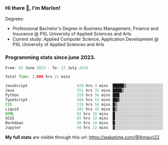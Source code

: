 
### Hi there 👋, I'm Marlon!

Degrees: 
- Professional Bachelor's Degree in Business Management, Finance and Insurance @ PXL University of Applied Sciences and Arts
- Current study: Applied Computer Science, Application Development @ PXL University of Applied Sciences and Arts

### Programming stats since june 2023.
<!--START_SECTION:waka-->

```java
From: 02 June 2023 - To: 27 July 2024

Total Time: 2,008 hrs 21 mins

JavaScript                      428 hrs 4 mins  █████▒░░░░░░░░░░░░░░░░░░░   21.16 %
Java                            351 hrs 35 mins ████▒░░░░░░░░░░░░░░░░░░░░   17.38 %
Python                          229 hrs 56 mins ███░░░░░░░░░░░░░░░░░░░░░░   11.37 %
TypeScript                      204 hrs 53 mins ██▓░░░░░░░░░░░░░░░░░░░░░░   10.13 %
CSS                             119 hrs 58 mins █▒░░░░░░░░░░░░░░░░░░░░░░░   05.93 %
Liquid                          101 hrs 42 mins █▒░░░░░░░░░░░░░░░░░░░░░░░   05.03 %
HTML                            92 hrs 28 mins  █░░░░░░░░░░░░░░░░░░░░░░░░   04.57 %
SCSS                            85 hrs 32 mins  █░░░░░░░░░░░░░░░░░░░░░░░░   04.23 %
Markdown                        80 hrs 18 mins  █░░░░░░░░░░░░░░░░░░░░░░░░   03.97 %
Jupyter                         56 hrs 22 mins  ▓░░░░░░░░░░░░░░░░░░░░░░░░   02.79 %
```

<!--END_SECTION:waka-->
**My full stats** are visible through this url: https://wakatime.com/@Amauri22
